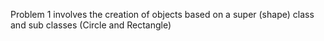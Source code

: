 Problem 1 involves the creation of objects based on a super (shape) class and sub classes (Circle and Rectangle) 